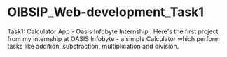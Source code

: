 # OIBSIP_Web-development_Task1
Task1: Calculator App - Oasis Infobyte Internship . Here's the first project from my internship at OASIS Infobyte - a simple Calculator which perform tasks like addition, substraction, multiplication and division.
